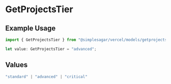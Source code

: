 # GetProjectsTier

## Example Usage

```typescript
import { GetProjectsTier } from "@simplesagar/vercel/models/getprojectsop.js";

let value: GetProjectsTier = "advanced";
```

## Values

```typescript
"standard" | "advanced" | "critical"
```